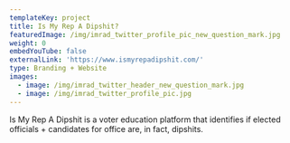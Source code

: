 ```yaml
---
templateKey: project
title: Is My Rep A Dipshit?
featuredImage: /img/imrad_twitter_profile_pic_new_question_mark.jpg
weight: 0
embedYouTube: false
externalLink: 'https://www.ismyrepadipshit.com/'
type: Branding + Website
images:
  - image: /img/imrad_twitter_header_new_question_mark.jpg
  - image: /img/imrad_twitter_profile_pic.jpg
---
```

Is My Rep A Dipshit is a  voter education platform that identifies if elected officials + candidates for office are, in fact, dipshits.
